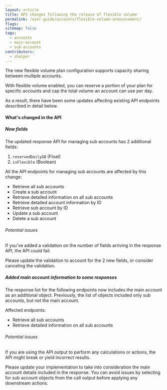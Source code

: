```yaml
---
layout: article
title: API changes following the release of flexible volume
permalink: /user-guide/accounts/flexible-volume-announcement/
flags:
sitemap: false
tags:
  - accounts
  - main-account
  - sub-accounts
contributors:
  - shalper
---
```


The new flexible volume plan configuration supports capacity sharing between multiple accounts.

With flexible volume enabled, you can reserve a portion of your plan for specific accounts and cap the total volume an account can use per day.

As a result, there have been some updates affecting existing API endpoints described in detail below. 


#### What's changed in the API

<div class="tasklist">

##### New fields

The updated response API for managing sub accounts has 2 additional fields:

1. `reservedDailyGB` (Float)
2. `isFlexible` (Boolean)

All the API endpoints for managing sub accounts are affected by this change:

* Retrieve all sub accounts
* Create a sub account
* Retrieve detailed information on all sub accounts
* Retrieve detailed account information by ID
* Retrieve sub account by ID
* Update a sub account
* Delete a sub account


###### Potential issues

If you've added a validation on the number of fields arriving in the response API, the API could fail.

Please update the validation to account for the 2 new fields, or consider canceling the validation.

##### Added main account information to some responses

The response list for the following endpoints now includes the main account as an additional object. Previously, the list of objects included only sub accounts, but not the main account.

Affected endpoints:

* Retrieve all sub accounts
* Retrieve detailed information on all sub accounts

###### Potential issues

If you are using the API output to perform any calculations or actions, the API might break or yield incorrect results.

Please update your implementation to take into consideration the main account details included in the response. You can avoid issues by selecting for sub account objects from the call output before applying any downstream actions.